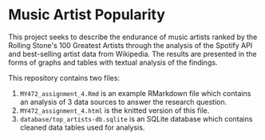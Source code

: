 # Music Artist Popularity

This project seeks to describe the endurance of music artists ranked by the Rolling Stone's 100 Greatest Artists through the analysis of the Spotify API and best-selling artist data from Wikipedia. 
The results are presented in the forms of graphs and tables with textual analysis of the findings.

This repository contains two files:

1) `MY472_assignment_4.Rmd` is an example RMarkdown file which contains an analysis of 3 data sources to answer the research question.
2) `MY472_assignment_4.html` is the knitted version of this file.
3) `database/top_artists-db.sqlite` is an SQLite database which contains cleaned data tables used for analysis.
